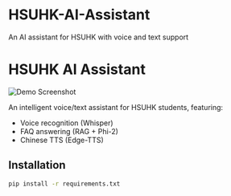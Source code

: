 # HSUHK-AI-Assistant
An AI assistant for HSUHK with voice and text support
# HSUHK AI Assistant

![Demo Screenshot](docs/screenshot.png)

An intelligent voice/text assistant for HSUHK students, featuring:
- Voice recognition (Whisper)
- FAQ answering (RAG + Phi-2)
- Chinese TTS (Edge-TTS)

## Installation
```bash
pip install -r requirements.txt
